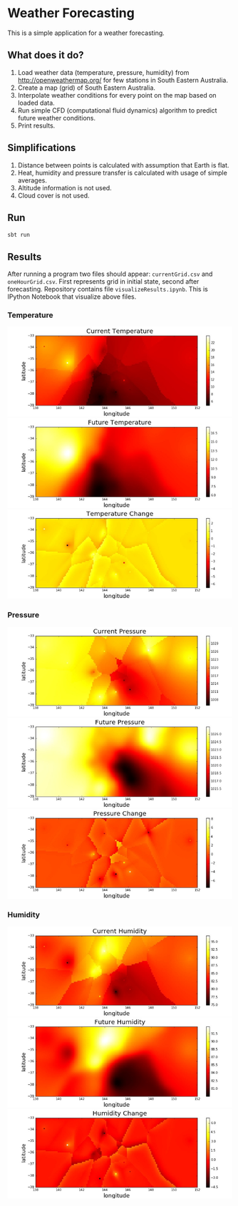 # Weather Forecasting

This is a simple application for a weather forecasting.

## What does it do?

1. Load weather data (temperature, pressure, humidity) from http://openweathermap.org/ for few stations in South Eastern Australia. 
2. Create a map (grid) of South Eastern Australia.
3. Interpolate weather conditions for every point on the map based on loaded data.
4. Run simple CFD (computational fluid dynamics) algorithm to predict future weather conditions.
5. Print results.

## Simplifications

1. Distance between points is calculated with assumption that Earth is flat.
2. Heat, humidity and pressure transfer is calculated with usage of simple averages.
3. Altitude information is not used.
4. Cloud cover is not used.

## Run

    sbt run
 
## Results

After running a program two files should appear: `currentGrid.csv` and `oneHourGrid.csv`. First represents grid in initial state, second after forecasting.
Repository contains file `visualizeResults.ipynb`. This is IPython Notebook that visualize above files.

### Temperature

![Current Temperature](/plots/Current_Temperature.jpg?raw=true "Current Temperature")
![Future Temperature](/plots/Future_Temperature.jpg?raw=true "Future Temperature")
![Temperature Change](/plots/Temperature_Change.jpg?raw=true "Temperature Change")

### Pressure

![Current Pressure](/plots/Current_Pressure.jpg?raw=true "Current Pressure")
![Future Pressure](/plots/Future_Pressure.jpg?raw=true "Future Pressure")
![Pressure Change](/plots/Pressure_Change.jpg?raw=true "Pressure Change")

### Humidity

![Current Humidity](/plots/Current_Humidity.jpg?raw=true "Current Humidity")
![Future Humidity](/plots/Future_Humidity.jpg?raw=true "Future Humidity")
![Humidity Change](/plots/Humidity_Change.jpg?raw=true "Humidity Change")
